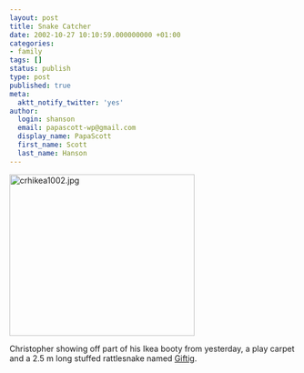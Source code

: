 ```yaml
---
layout: post
title: Snake Catcher
date: 2002-10-27 10:10:59.000000000 +01:00
categories:
- family
tags: []
status: publish
type: post
published: true
meta:
  aktt_notify_twitter: 'yes'
author:
  login: shanson
  email: papascott-wp@gmail.com
  display_name: PapaScott
  first_name: Scott
  last_name: Hanson
---
```

<p><img alt="crhikea1002.jpg" src="https://www.papascott.de/wordpress/wp-content/uploads/2002/10/crhikea1002.jpg" width="325" height="284" border="0" /></p>
<p>Christopher showing off part of his Ikea booty from yesterday, a play carpet and a 2.5 m long stuffed rattlesnake named <a href="http://www.ikea.co.uk/product_presentation/show.asp?productnumber=07475595&type=ART">Giftig</a>.</p>
